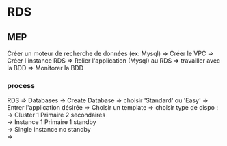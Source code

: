 # RDS
## MEP
Créer un moteur de recherche de données (ex: Mysql) => Créer le VPC => Créer l'instance RDS => Relier l'application (Mysql) au RDS => travailler avec la BDD => Monitorer la BDD
### process
RDS => Databases -> Create Database => choisir 'Standard' ou 'Easy' => Entrer l'application désirée => Choisir un template => choisir type de dispo : \
-> Cluster 1 Primaire 2 secondaires \
-> Instance 1 Primaire 1 standby \
-> Single instance no standby \
=> 

